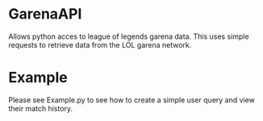 # GarenaAPI
Allows python acces to league of legends garena data. This uses simple requests to retrieve data from the LOL garena network.

# Example
Please see Example.py to see how to create a simple user query and view their match history.